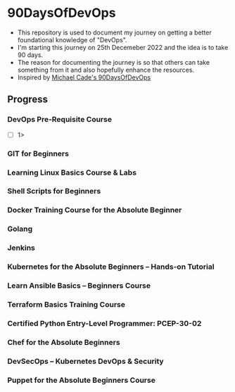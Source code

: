 # 90DaysOfDevOps
- This repository is used to document my journey on getting a better foundational knowledge of "DevOps". 
- I'm starting this journey on 25th Decemeber 2022 and the idea is to take 90 days.
- The reason for documenting the journey is so that others can take something from it and also hopefully enhance the resources.
- Inspired by [Michael Cade's 90DaysOfDevOps](https://github.com/MichaelCade/90DaysOfDevOps)

## Progress
### DevOps Pre-Requisite Course
- [ ] 1> 
### GIT for Beginners
### Learning Linux Basics Course & Labs
### Shell Scripts for Beginners
### Docker Training Course for the Absolute Beginner
### Golang
### Jenkins
### Kubernetes for the Absolute Beginners – Hands-on Tutorial
### Learn Ansible Basics – Beginners Course
### Terraform Basics Training Course
### Certified Python Entry-Level Programmer: PCEP-30-02
### Chef for the Absolute Beginners
### DevSecOps – Kubernetes DevOps & Security
### Puppet for the Absolute Beginners Course
